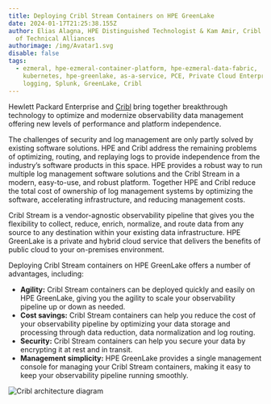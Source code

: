 ```yaml
---
title: Deploying Cribl Stream Containers on HPE GreenLake
date: 2024-01-17T21:25:38.155Z
author: Elias Alagna, HPE Distinguished Technologist & Kam Amir, Cribl Director
  of Technical Alliances
authorimage: /img/Avatar1.svg
disable: false
tags:
  - ezmeral, hpe-ezmeral-container-platform, hpe-ezmeral-data-fabric,
    kubernetes, hpe-greenlake, as-a-service, PCE, Private Cloud Enterprise,
    logging, Splunk, GreenLake, Cribl
---
```

Hewlett Packard Enterprise and [Cribl](https://cribl.io/) bring together breakthrough technology to optimize and modernize observability data management offering new levels of performance and platform independence.


The challenges of security and log management are only partly solved by existing software solutions. HPE and Cribl address the remaining problems of optimizing, routing, and replaying logs to provide independence from the industry’s software products in this space. HPE provides a robust way to run multiple log management software solutions and the Cribl Stream in a modern, easy-to-use, and robust platform. Together HPE and Cribl reduce the total cost of ownership of log management systems by optimizing the software, accelerating infrastructure, and reducing management costs.


Cribl Stream is a vendor-agnostic observability pipeline that gives you the flexibility to collect, reduce, enrich, normalize, and route data from any source to any destination within your existing data infrastructure. HPE GreenLake is a private and hybrid cloud service that delivers the benefits of public cloud to your on-premises environment.

Deploying Cribl Stream containers on HPE GreenLake offers a number of advantages, including:

* **Agility:** Cribl Stream containers can be deployed quickly and easily on HPE GreenLake, giving you the agility to scale your observability pipeline up or down as needed.
* **Cost savings:** Cribl Stream containers can help you reduce the cost of your observability pipeline by optimizing your data storage and processing through data reduction, data normalization and log routing.
* **Security:** Cribl Stream containers can help you secure your data by encrypting it at rest and in transit.
* **Management simplicity:** HPE GreenLake provides a single management console for managing your Cribl Stream containers, making it easy to keep your observability pipeline running smoothly.

![Cribl architecture diagram](/img/criblarchitecure.png "Cribl architecture")